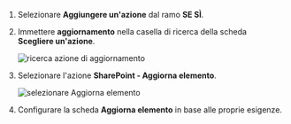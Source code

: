 1. Selezionare **Aggiungere un'azione** dal ramo **SE SÌ**.
2. Immettere **aggiornamento** nella casella di ricerca della scheda **Scegliere un'azione**.
   
    ![ricerca azione di aggiornamento](includes/media/modern-approvals/search-update-item.png)
3. Selezionare l'azione **SharePoint - Aggiorna elemento**.
   
    ![selezionare Aggiorna elemento](includes/media/modern-approvals/select-update-item-yes.png)
4. Configurare la scheda **Aggiorna elemento** in base alle proprie esigenze.

